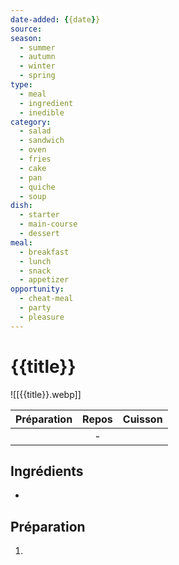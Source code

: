 ```yaml
---
date-added: {{date}}
source: 
season:
  - summer
  - autumn
  - winter
  - spring
type:
  - meal
  - ingredient
  - inedible
category:
  - salad
  - sandwich
  - oven
  - fries
  - cake
  - pan
  - quiche
  - soup
dish:
  - starter
  - main-course
  - dessert
meal:
  - breakfast
  - lunch
  - snack
  - appetizer
opportunity:
  - cheat-meal
  - party
  - pleasure
---
```


# {{title}}

![[{{title}}.webp]]

| Préparation | Repos | Cuisson |
|:-----------:|:-----:|:-------:|
|             |   -   |         |

## Ingrédients

- 

## Préparation

1. 
